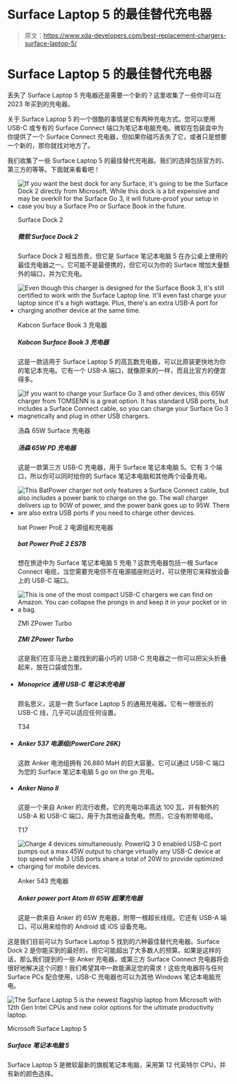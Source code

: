 # Surface Laptop 5 的最佳替代充电器

> 原文：<https://www.xda-developers.com/best-replacement-chargers-surface-laptop-5/>

# Surface Laptop 5 的最佳替代充电器

丢失了 Surface Laptop 5 充电器还是需要一个新的？这里收集了一些你可以在 2023 年买到的充电器。

关于 Surface Laptop 5 的一个很酷的事情是它有两种充电方式。您可以使用 USB-C 或专有的 Surface Connect 端口为笔记本电脑充电。微软在包装盒中为你提供了一个 Surface Connect 充电器，但如果你碰巧丢失了它，或者只是想要一个新的，那你就找对地方了。

我们收集了一些 Surface Laptop 5 的最佳替代充电器。我们的选择包括官方的、第三方的等等。下面就来看看吧！

*   <picture>![If you want the best dock for any Surface, it's going to be the Surface Dock 2 directly from Microsoft. While this dock is a bit expensive and may be overkill for the Surface Go 3, it will future-proof your setup in case you buy a Surface Pro or Surface Book in the future.](img/121c3147acddb74f2b312ddb30796b8a.png)</picture>

    Surface Dock 2

    ##### 微软 Surface Dock 2

    Surface Dock 2 相当昂贵，但它是 Surface 笔记本电脑 5 在办公桌上使用的最佳充电器之一。它可能不是最便携的，但它可以为你的 Surface 增加大量额外的端口，并为它充电。

*   <picture>![Even though this charger is designed for the Surface Book 3, it's still certified to work with the Surface Laptop line. It'll even fast charge your laptop since it's a high wattage. Plus, there's an extra USB-A port for charging another device at the same time.](img/a991efdd214b9b12ccf506a906eb7ee6.png)</picture>

    Kabcon Surface Book 3 充电器

    ##### Kabcon Surface Book 3 充电器

    这是一款适用于 Surface Laptop 5 的高瓦数充电器，可以比原装更快地为你的笔记本充电。它有一个 USB-A 端口，就像原来的一样，而且比官方的便宜得多。

*   <picture>![If you want to charge your Surface Go 3 and other devices, this 65W charger from TOMSENN is a great option. It has standard USB ports, but includes a Surface Connect cable, so you can charge your Surface Go 3 magnetically and plug in other USB chargers.](img/a846e739013311b10c9edaeb9fd0a33a.png)</picture>

    汤森 65W Surface 充电器

    ##### 汤森 65W PD 充电器

    这是一款第三方 USB-C 充电器，用于 Surface 笔记本电脑 5。它有 3 个端口，所以你可以同时给你的 Surface 笔记本电脑和其他两个设备充电。

*   <picture>![This BatPower charger not only features a Surface Connect cable, but also includes a power bank to charge on the go. The wall charger delivers up to 90W of power, and the power bank goes up to 95W. There are also extra USB ports if you need to charge other devices.](img/b5f4af74f437c2ccb00e51a558369170.png)</picture>

    bat Power ProE 2 电源组和充电器

    ##### bat Power ProE 2 ES7B

    想在旅途中为 Surface 笔记本电脑 5 充电？这款充电器包括一根 Surface Connect 电缆，当您需要充电但不在电源插座附近时，可以使用它来释放设备上的 USB-C 端口。

*   <picture>![This is one of the most compact USB-C chargers we can find on Amazon. You can collapse the prongs in and keep it in your pocket or in a bag.](img/99a86e8dad03437450d974ad180c2940.png)</picture>

    ZMI ZPower Turbo

    ##### ZMI ZPower Turbo

    这是我们在亚马逊上能找到的最小巧的 USB-C 充电器之一你可以把尖头折叠起来，放在口袋或包里。

*   ##### Monoprice 通用 USB-C 笔记本充电器

    顾名思义，这是一款 Surface Laptop 5 的通用充电器。它有一根很长的 USB-C 线，几乎可以适应任何设置。

    T34
*   ##### Anker 537 电源组(PowerCore 26K)

    这款 Anker 电池组拥有 26,880 MaH 的巨大容量。它可以通过 USB-C 端口为您的 Surface 笔记本电脑 5 go on the go 充电。

*   ##### Anker Nano II

    这是一个来自 Anker 的流行收费。它的充电功率高达 100 瓦，并有额外的 USB-A 和 USB-C 端口，用于为其他设备充电。然而，它没有附带电缆。

    T17
*   <picture>![Charge 4 devices simultaneously. PowerIQ 3 0 enabled USB-C port pumps out a max 45W output to charge virtually any USB-C device at top speed while 3 USB ports share a total of 20W to provide optimized charging for mobile devices.](img/ceead6af766b33972e543a96e0c4a44f.png)</picture>

    Anker 543 充电器

    ##### Anker power port Atom III 65W 超薄充电器

    这是一款来自 Anker 的 65W 充电器，附带一根超长线缆。它还有 USB-A 端口，可以用来给你的 Android 或 iOS 设备充电。

这是我们目前可以为 Surface Laptop 5 找到的六种最佳替代充电器。Surface Dock 2 是你能买到的最好的，但它可能超出了大多数人的预算。如果是这样的话，那么我们提到的一些 Anker 充电器，或第三方 Surface Connect 充电器将会很好地解决这个问题！我们希望其中一款能满足您的需求！这些充电器将与任何 Surface PCs 配合使用，USB-C 充电器也可以为其他 Windows 笔记本电脑充电。

 <picture>![The Surface Laptop 5 is the newest flagship laptop from Microsoft with 12th Gen Intel CPUs and new color options for the ultimate productivity laptop.](img/ab7745e2e6fd257724e74d11279a3ec8.png)</picture> 

Microsoft Surface Laptop 5

##### Surface 笔记本电脑 5

Surface Laptop 5 是微软最新的旗舰笔记本电脑，采用第 12 代英特尔 CPU，并有新的颜色选择。